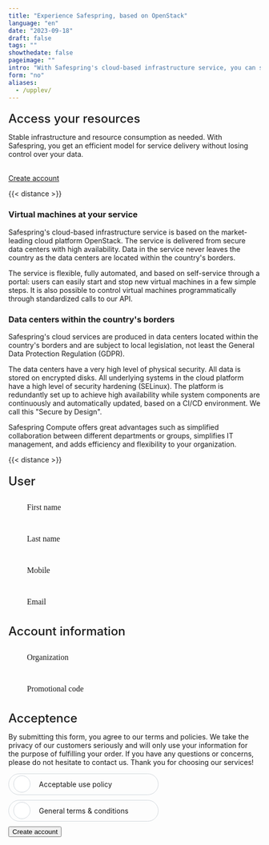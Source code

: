 ```yaml
---
title: "Experience Safespring, based on OpenStack"
language: "en"
date: "2023-09-18"
draft: false
tags: ""
showthedate: false
pageimage: ""
intro: "With Safespring's cloud-based infrastructure service, you can scale up and down your infrastructure as needed. The service is flexible, fully automated, and based on self-service through a portal."
form: "no"
aliases:
  - /upplev/
---
```


## Access your resources

Stable infrastructure and resource consumption as needed. With Safespring, you get an efficient model for service delivery without losing control over your data.

<br>
<a href="#test-safespring" id="button">Create account</a>

{{< distance >}}

### Virtual machines at your service

Safespring's cloud-based infrastructure service is based on the market-leading cloud platform OpenStack. The service is delivered from secure data centers with high availability. Data in the service never leaves the country as the data centers are located within the country's borders.

The service is flexible, fully automated, and based on self-service through a portal: users can easily start and stop new virtual machines in a few simple steps. It is also possible to control virtual machines programmatically through standardized calls to our API.

### Data centers within the country's borders

Safespring's cloud services are produced in data centers located within the country's borders and are subject to local legislation, not least the General Data Protection Regulation (GDPR).

The data centers have a very high level of physical security. All data is stored on encrypted disks. All underlying systems in the cloud platform have a high level of security hardening (SELinux). The platform is redundantly set up to achieve high availability while system components are continuously and automatically updated, based on a CI/CD environment. We call this "Secure by Design".

Safespring Compute offers great advantages such as simplified collaboration between different departments or groups, simplifies IT management, and adds efficiency and flexibility to your organization.

<p id="test-safespring"></p>

{{< distance >}}

<style>
        /* Formulärcontainer */
        form {
            width: min(100%, 500px);
        }

        /* Rubriker */
        h2 {
            font-size: 1.5rem;
            font-weight: 500;
            margin-top: 20px;
            margin-bottom: 10px;
        }

        /* Textfält och andra inputfält */
        .form-field {
            position: relative;
            margin-bottom: 15px;
        }

        .form-field label {
            position: absolute;
            top: 50%;
            transform: translateY(-50%);
            left: 25px;
            pointer-events: none;
            font-size: 16px;
            font-weight: 400;
            transition: all 0.2s ease;
            background-color: transparent;
            padding: 0 8px;
            margin: 0 -8px;
            font-family: 'Montserrat';
            line-height: 16px;
            color: var(--middle-blue-color);
        }

        .form-field input[type="text"],
        .form-field input[type="email"],
        .form-field input[type="tel"],
        .form-field select {
            width: 100%;
            line-height: 16px;
            padding: 10px;
            border: solid 0.5px var(--main-color);
            border-radius: 100px;
            box-sizing: border-box;
            font-size: 16px;
            color: var(--main-color);
            padding: 15px 25px;
            background-color: transparent;
            font-family: 'Montserrat';

        }

        .form-field input[type="text"]:focus,
        .form-field input[type="email"]:focus,
        .form-field input[type="tel"]:focus,
        .form-field select:focus {
            outline: none;
            box-shadow: none;
            border: solid 0.5px var(--main-color) !important;       
        }

        .form-field input[type="text"]:valid ~ label,
        .form-field input[type="email"]:valid ~ label,
        .form-field input[type="tel"]:valid ~ label,
        .form-field select:valid ~ label {
            transform: translateY(-205%);
            -webkit-transform: translateY(-205%);
            color: #3C9BCD;
            font: 400 12px/16px 'Hind';
            letter-spacing: 0.5px;
            background-color: #fafefe;
            border-radius: 100px;
        }


        .form-field input[type="text"]:focus ~ label,
        .form-field input[type="email"]:focus ~ label,
        .form-field input[type="tel"]:focus ~ label,
        .form-field select:focus ~ label {
            transform: translateY(-205%);
            -webkit-transform: translateY(-205%);
            color: #3C9BCD;
            font: 400 12px/16px 'Hind';
            letter-spacing: 0.5px;
            background-color: #fafefe;
            border-radius: 100px;
        }

        .form-field.invalid.has-content input {
            border-color: red;
        }

        .form-field.invalid.has-content label {
            transform: translateY(-205%);
            -webkit-transform: translateY(-205%);
            color: red;
            font: 400 12px/16px 'Hind';
            letter-spacing: 0.5px;
            background-color: #fafefe;
            border-radius: 100px;
        }


        select {
            appearance: none;
            -webkit-appearance: none;
            -moz-appearance: none;
        }

        .selection-icon {
            position: absolute;
            right: 11px;
            top: 8px;
            padding: 10px 9px 6px 9px;
            border-radius: 100px;
            background-color: var(--cloud-blue-color);
            color: var(--middle-blue-color);
            z-index: -2;
        }

        /* Checkboxar */
        .form-field label {
            display: block;
            margin-bottom: 10px;
        }

        .form-field input[type="checkbox"] {
            margin-right: 10px;
            transform: translateY(2px);
        }

        .form-field.has-content label {
            color: #3C9BCD;
            font: 400 12px/16px 'Hind';
            letter-spacing: 0.5px;
            background-color: #fafefe;
        }

        .form-field.has-content.invalid label {
            color: red;
            font: 400 12px/16px 'Hind';
            letter-spacing: 0.5px;
            background-color: #fafefe;
        }

/* Checkbox toggle */

.inputGroup {
    background-color: transparent;
    display: block;
    margin: 10px 0;
    position: relative;
    border-radius: 50px;
    max-width: 300px;
}

.inputGroup label {
    padding: 12px 12px 12px 60px;
    border: 1px solid #D1D7DC;
    display: block;
    text-align: left;
    color: var(--middle-blue-color);
    cursor: pointer;
    position: relative;
    z-index: 2;
    transition: color 200ms ease-in;
    overflow: hidden;
    border-radius: 50px;
    max-width: 300px;
    font: var(--heavy-weight) 17px var(--hind-font);
}

.inputGroup label:before {
    width: 10px;
    height: 10px;
    border-radius: 50%;
    content: "";
    background-color: var(--cloud-blue-color);
    position: absolute;
    left: 50%;
    top: 50%;
    transform: translate(-50%, -50%) scale3d(1, 1, 1);
    transition: all 300ms cubic-bezier(0.4, 0, 0.2, 1);
    opacity: 0;
    z-index: -1;
}

.inputGroup label:after {
    width: 32px;
    height: 32px;
    content: "";
    border: 1px solid #D1D7DC;
    background-color: #fff;
    background-image: url("data:image/svg+xml,%3Csvg width='32' height='32' viewBox='0 0 32 32' xmlns='http://www.w3.org/2000/svg'%3E%3Cpath d='M5.414 11L4 12.414l5.414 5.414L20.828 6.414 19.414 5l-10 10z' fill='%23fff' fill-rule='nonzero'/%3E%3C/svg%3E ");
    background-repeat: no-repeat;
    background-position: 4px 5px;
    border-radius: 50%;
    z-index: 2;
    position: absolute;
    left: 9px;
    top: 50%;
    transform: translateY(-50%);
    cursor: pointer;
    transition: all 200ms ease-in;
}

.inputGroup input:checked~label {
    color: var(--main-color);
    border: 1px solid var(--cloud-blue-color);
}

.inputGroup input:checked~label:before {
    transform: translate(-50%, -50%) scale3d(56, 56, 1);
    opacity: 1;
}

.inputGroup input:checked~label:after {
    background-color: var(--web-green-color);
    border: 2px solid var(--web-green-color);
}

.inputGroup input {
    width: 32px;
    height: 32px;
    order: 1;
    z-index: 2;
    position: absolute;
    right: 30px;
    top: 50%;
    transform: translateY(-50%);
    cursor: pointer;
    visibility: hidden;
}

</style>

<form id="up-form" name="form_9549u5325684f3ca44641b1ebb4d4a8cd2e22" action="https://power.upsales.com/api/external/formSubmit" method="POST">
    <h2 id="form">User</h2>
    <p></p>
    <div class="column-two">
    <div class="form-field">
        <input type="text" id="firstname" name="Contact.firstname" required>
        <label for="name"><i class="fas fa-user"></i>&nbsp;&nbsp;&nbsp;First name</label>
    </div>
        <div class="form-field">
        <input type="text" id="lastname" name="Contact.lastname" required>
        <label for="name"><i class="fas fa-user"></i>&nbsp;&nbsp;&nbsp;Last name</label>
    </div>
    </div>
    <div class="form-field">
        <input type="tel" id="phone" name="Contact.cellPhone" required>
        <label for="phone"><i class="fas fa-mobile-screen-button"></i>&nbsp;&nbsp;&nbsp;Mobile</label>
    </div>
    <div class="form-field">
        <input maxlength="512" type="email" placeholder="" pattern="^[a-zA-Z0-9.!#$%&amp;’*+\/=?^_`{|}~-]+@[a-zA-Z0-9-]+(?:\.[a-zA-Z0-9-]+){1,}$" title="Please enter a valid email" id="up-email-input" autocomplete="off" name="Contact.email" required="required">
        <label for="email"><i class="fas fa-envelope"></i>&nbsp;&nbsp;&nbsp;Email</label>
    </div>
    <h2>Account information</h2>
    <p></p>
        <div class="form-field">
        <input maxlength="512" type="text" placeholder="" id="up-client-name-input" name="Client.name" required="required">
        <label for="organization"><i class="fas fa-briefcase"></i>&nbsp;&nbsp;&nbsp;Organization</label>
    </div>
    <div class="form-field">
        <input type="text" id="gatekeeper-name" name="Extra.1695029810459" required>
        <label for="gatekeeper-name"><i class="fas fa-gift"></i>&nbsp;&nbsp;&nbsp;Promotional code</label>
    </div>
    <h2>Acceptence</h2>
    <p>By submitting this form, you agree to our terms and policies. We take the privacy of our customers seriously and will only use your information for the purpose of fulfilling your order. If you have any questions or concerns, please do not hesitate to contact us. Thank you for choosing our services!</p>
    <div class="inputGroup">
            <input type="checkbox" name="accept-usage" id="accept-usage" required>
            <label for="accept-usage">
            Acceptable use policy <a class="label-link" href="/documents/safespring-acceptable_use_policy.pdf" target="_blank"><i class="fa-solid fa-arrow-up-right-from-square"></i></a>
        </label>
    </div>
    <div class="inputGroup">
            <input type="checkbox" name="singleOptIn.qptjh8v9er" id="accept-terms" required>
           <label for="accept-terms"> 
        General terms & conditions <a class="label-link" href="/documents/safespring-general_terms _and_conditions.pdf" target="_blank"><i class="fa-solid fa-arrow-up-right-from-square"></i></a>
           </label>
    </div>
    <!-- REQUIRED FIELDS -->
    <input type="hidden" name="formCid" value="9549">
    <input type="hidden" name="formId" value="9549u5325684f3ca44641b1ebb4d4a8cd2e22">
    <input type="hidden" name="isFrame" value="false">
    <input type="text" value="" name="validation" style="display: none;">
    <!-- END OF REQUIRED FIELDS -->
    <button class="button pt-1 pb-1 mt-2 submit-button" id="checkBtn" type="submit">Create account</button>
</form>
<script type="text/javascript">
            $(document).ready(function() {
                $('#checkBtn').click(function() {
                    checked = $("input[type=checkbox]:checked").length;
                    if (!checked) {
                        alert("You must accept our terms our conditions");
                        return false;
                    }
                });
            });
        </script>
<script>
document.addEventListener("DOMContentLoaded", function(){
    const ids = ["#up-email-input", "#billing", "#gatekeeper-email"];
    ids.forEach(id => {
        const element = document.querySelector(id);
        if (element) {
            element.addEventListener("input", function (event) {
                var emailField = event.target;
                if (emailField.checkValidity()) {
                    emailField.parentElement.classList.remove("invalid");
                } else {
                    emailField.parentElement.classList.add("invalid");
                }
                if (emailField.value) {
                    emailField.parentElement.classList.add("has-content");
                } else {
                    emailField.parentElement.classList.remove("has-content");
                }
            });
        }
    });
});
</script>
